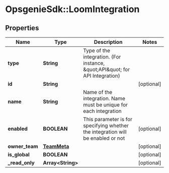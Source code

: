 # OpsgenieSdk::LoomIntegration

## Properties
Name | Type | Description | Notes
------------ | ------------- | ------------- | -------------
**type** | **String** | Type of the integration. (For instance, \&quot;API\&quot; for API Integration) | 
**id** | **String** |  | [optional] 
**name** | **String** | Name of the integration. Name must be unique for each integration | 
**enabled** | **BOOLEAN** | This parameter is for specifying whether the integration will be enabled or not | [optional] 
**owner_team** | [**TeamMeta**](TeamMeta.md) |  | [optional] 
**is_global** | **BOOLEAN** |  | [optional] 
**_read_only** | **Array&lt;String&gt;** |  | [optional] 


